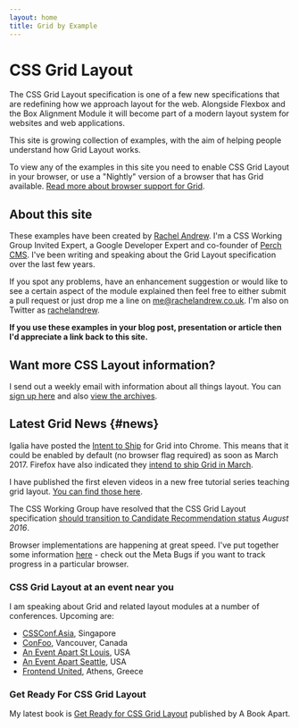 ```yaml
---
layout: home
title: Grid by Example
---
```


# CSS Grid Layout

The CSS Grid Layout specification is one of a few new specifications that are redefining how we approach layout for the web. Alongside Flexbox and the Box Alignment Module it will become part of a modern layout system for websites and web applications.

This site is growing collection of examples, with the aim of helping people understand how Grid Layout works.

<div class="box info">
	<p>To view any of the examples in this site you need to enable CSS Grid Layout in your browser, or use a "Nightly" version of a browser that has Grid available. <a href="/browsers">Read more about browser support for Grid</a>.</p>
</div>

## About this site

These examples have been created by [Rachel Andrew](https://rachelandrew.co.uk). I'm a CSS Working Group Invited Expert, a Google Developer Expert and co-founder of [Perch CMS](https://grabaperch.com). I've been writing and speaking about the Grid Layout specification over the last few years.

If you spot any problems, have an enhancement suggestion or would like to see a certain aspect of the module explained then feel free to either submit a pull request or just drop me a line on [me@rachelandrew.co.uk](mailto:me@rachelandrew.co.uk). I'm also on Twitter as <a href="http://twitter.com/rachelandrew">rachelandrew</a>.

**If you use these examples in your blog post, presentation or article then I'd appreciate a link back to this site.**


## Want more CSS Layout information?

I send out a weekly email with information about all things layout. You can [sign up here](http://csslayout.news/) and also [view the archives](http://csslayout.news/issues).

## Latest Grid News {#news}

Igalia have posted the [Intent to Ship](https://groups.google.com/a/chromium.org/forum/#!topic/blink-dev/hBx1ffTS9CQ) for Grid into Chrome. This means that it could be enabled by default (no browser flag required) as soon as March 2017. Firefox have also indicated they [intend to ship Grid in March](https://groups.google.com/forum/#!topic/mozilla.dev.platform/6shk3TZX5vo).

I have published the first eleven videos in a new free tutorial series teaching grid layout. [You can find those here](/video).

The CSS Working Group have resolved that the CSS Grid Layout specification [should transition to Candidate Recommendation status](https://www.w3.org/blog/CSS/2016/08/04/minutes-telecon-294/) _August 2016_.

Browser implementations are happening at great speed. I've put together some information [here](/browsers) - check out the Meta Bugs if you want to track progress in a particular browser.

### CSS Grid Layout at an event near you

I am speaking about Grid and related layout modules at a number of conferences. Upcoming are:

- [CSSConf.Asia](https://2016.cssconf.asia/), Singapore
- [ConFoo](https://confoo.ca/en/yvr2016), Vancouver, Canada
- [An Event Apart St Louis](https://aneventapart.com/event/st-louis-2017), USA
- [An Event Apart Seattle](https://aneventapart.com/event/seattle-2017), USA
- [Frontend United](http://frontendunited.org/), Athens, Greece

### Get Ready For CSS Grid Layout

My latest book is [Get Ready for CSS Grid Layout](http://abookapart.com/products/get-ready-for-css-grid-layout) published by A Book Apart.
